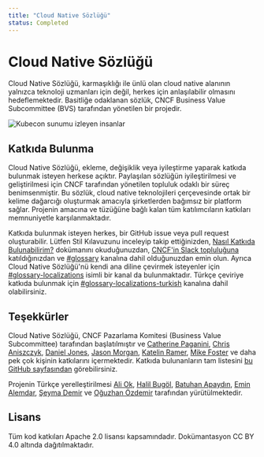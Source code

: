 ```yaml
---
title: "Cloud Native Sözlüğü"
status: Completed
---
```


# Cloud Native Sözlüğü

Cloud Native Sözlüğü, karmaşıklığı ile ünlü olan cloud native alanının yalnızca teknoloji uzmanları için değil, herkes için anlaşılabilir olmasını hedeflemektedir. Basitliğe odaklanan sözlük, CNCF Business Value Subcommittee (BVS) tarafından yönetilen bir projedir.

<p><img class="mt-3" src="/images/homepage/kubecon.jpg" alt="Kubecon sunumu izleyen insanlar"></p>

## Katkıda Bulunma

Cloud Native Sözlüğü, ekleme, değişiklik veya iyileştirme yaparak katkıda bulunmak isteyen herkese açıktır. Paylaşılan sözlüğün iyileştirilmesi ve geliştirilmesi için CNCF tarafından yönetilen topluluk odaklı bir süreç benimsenmiştir. Bu sözlük, cloud native teknolojileri çerçevesinde ortak bir kelime dağarcığı oluşturmak amacıyla şirketlerden bağımsız bir platform sağlar. Projenin amacına ve tüzüğüne bağlı kalan tüm katılımcıların katkıları memnuniyetle karşılanmaktadır.

Katkıda bulunmak isteyen herkes, bir GitHub issue veya pull request oluşturabilir. Lütfen Stil Kılavuzunu inceleyip takip ettiğinizden, [Nasıl Katkıda Bulunabilirim?](https://github.com/cncf/glossary/blob/main/contribute) dokümanını okuduğunuzdan, [CNCF'in Slack topluluğuna](https://communityinviter.com/apps/cloud-native/cncf) katıldığınızdan ve [#glossary](https://cloud-native.slack.com/archives/C02TX20MQBB) kanalına dahil olduğunuzdan emin olun. Ayrıca Cloud Native Sözlüğü'nü kendi ana diline çevirmek isteyenler için [#glossary-localizations](https://cloud-native.slack.com/archives/C02N2RGFXDF) isimli bir kanal da bulunmaktadır. Türkçe çeviriye katkıda bulunmak için [#glossary-localizations-turkish](https://cloud-native.slack.com/archives/C05ATBGLHJ7) kanalına dahil olabilirsiniz.

## Teşekkürler

Cloud Native Sözlüğü, CNCF Pazarlama Komitesi (Business Value Subcommittee) tarafından başlatılmıştır ve
[Catherine Paganini](https://www.linkedin.com/in/catherinepaganini/en/),
[Chris Aniszczyk](https://www.linkedin.com/in/caniszczyk/),
[Daniel Jones](https://www.linkedin.com/in/danieljoneseb/),
[Jason Morgan](https://www.linkedin.com/in/jasonmorgan2/),
[Katelin Ramer](https://www.linkedin.com/in/katelinramer/),
[Mike Foster](https://www.linkedin.com/in/mfosterche/)
ve daha pek çok kişinin katkılarını içermektedir.
Katkıda bulunanların tam listesini [bu GitHub sayfasından](https://github.com/cncf/glossary/graphs/contributors) görebilirsiniz.

Projenin Türkçe yerelleştirilmesi
[Ali Ok](https://www.linkedin.com/in/aliok/),
[Halil Bugöl](https://www.linkedin.com/in/halilbugol/),
[Batuhan Apaydın](https://www.linkedin.com/in/bthnapydin/),
[Emin Alemdar](https://www.linkedin.com/in/emin-alemdar/),
[Şeyma Demir](https://www.linkedin.com/in/seymademir/)
ve [Oğuzhan Özdemir](https://www.linkedin.com/in/aoguzhanozdemir) tarafından yürütülmektedir.

## Lisans

Tüm kod katkıları Apache 2.0 lisansı kapsamındadır.
Dokümantasyon CC BY 4.0 altında dağıtılmaktadır.
